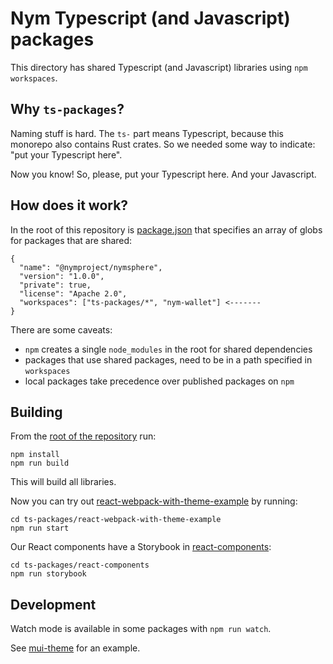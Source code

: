 # Nym Typescript (and Javascript) packages

This directory has shared Typescript (and Javascript) libraries using `npm workspaces`.

## Why `ts-packages`?

Naming stuff is hard. The `ts-` part means Typescript, because this monorepo also contains Rust crates. So we needed some way to indicate: "put your Typescript here".

Now you know! So, please, put your Typescript here. And your Javascript.

## How does it work?

In the root of this repository is [package.json](../package.json) that specifies an array of globs for packages that are shared:

```
{
  "name": "@nymproject/nymsphere",
  "version": "1.0.0",
  "private": true,
  "license": "Apache 2.0",
  "workspaces": ["ts-packages/*", "nym-wallet"] <-------
}
```

There are some caveats:

- `npm` creates a single `node_modules` in the root for shared dependencies
- packages that use shared packages, need to be in a path specified in `workspaces`
- local packages take precedence over published packages on `npm`

## Building

From the [root of the repository](../README.md) run:

```
npm install
npm run build
```

This will build all libraries.

Now you can try out [react-webpack-with-theme-example](./react-webpack-with-theme-example) by running:

```
cd ts-packages/react-webpack-with-theme-example
npm run start
```

Our React components have a Storybook in [react-components](./react-components):

```
cd ts-packages/react-components
npm run storybook
```

## Development

Watch mode is available in some packages with `npm run watch`.

See [mui-theme](./mui-theme/README.md) for an example.
